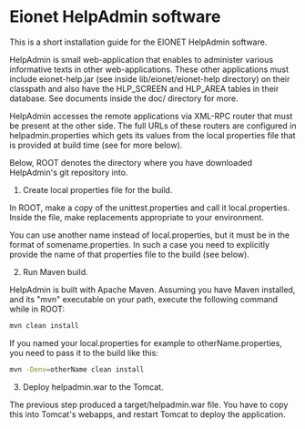 Eionet HelpAdmin software
=========================

This is a short installation guide for the EIONET HelpAdmin software.

HelpAdmin is small web-application that enables to administer various
informative texts in other web-applications. These other applications
must include eionet-help.jar (see inside lib/eionet/eionet-help directory)
on their classpath and also have the HLP_SCREEN and HLP_AREA tables
in their database. See documents inside the doc/ directory for more.

HelpAdmin accesses the remote applications via XML-RPC router that
must be present at the other side. The full URLs of these routers
are configured in helpadmin.properties which gets its values from
the local properties file that is provided at build time (see for
more below).

Below, ROOT denotes the directory where you have downloaded HelpAdmin's
git repository into.


1. Create local properties file for the build.

In ROOT, make a copy of the unittest.properties and call it
local.properties. Inside the file, make replacements appropriate
to your environment.

You can use another name instead of local.properties, but it must be
in the format of somename.properties. In such a case you need to
explicitly provide the name of that properties file to the build
(see below).

2. Run Maven build.

HelpAdmin is built with Apache Maven.
Assuming you have Maven installed, and its "mvn" executable on your
path, execute the following command while in ROOT:

```sh
mvn clean install
```

If you named your local.properties for example to otherName.properties,
you need to pass it to the build like this:

```sh
mvn -Denv=otherName clean install
```

3. Deploy helpadmin.war to the Tomcat.

The previous step produced a target/helpadmin.war file.
You have to copy this into Tomcat's webapps, and restart Tomcat
to deploy the application.


